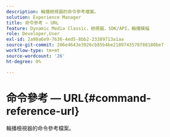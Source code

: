 ```yaml
---
description: 輪播檢視器的命令參考檔案。
solution: Experience Manager
title: 命令參考 — URL
feature: Dynamic Media Classic，檢視器，SDK/API，輪播橫幅
role: Developer,User
exl-id: 2a98a6e9-7636-4ed5-8bb2-23389713a1aa
source-git-commit: 206e4643e3926cb85b4be2189743578f88180be7
workflow-type: tm+mt
source-wordcount: '26'
ht-degree: 0%

---
```


# 命令參考 — URL{#command-reference-url}

輪播檢視器的命令參考檔案。
